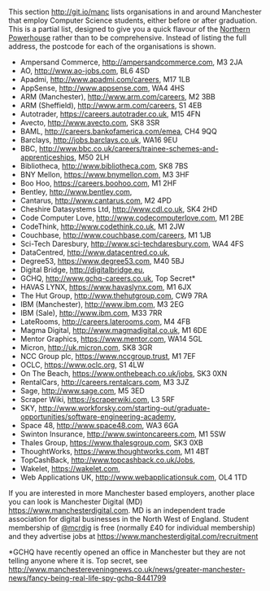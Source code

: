 
This section http://git.io/manc lists organisations in and around Manchester that employ Computer Science students, either before or after graduation. This is a partial list, designed to give you a quick flavour of the [Northern Powerhouse](https://en.wikipedia.org/wiki/Northern_Powerhouse) rather than to be comprehensive. Instead of listing the full address, the postcode for each of the organisations is shown.

* Ampersand Commerce, http://ampersandcommerce.com, M3 2JA
* AO, http://www.ao-jobs.com, BL6 4SD
* Apadmi, http://www.apadmi.com/careers, M17 1LB
* AppSense, http://www.appsense.com, WA4 4HS
* ARM (Manchester), http://www.arm.com/careers, M2 3BB
* ARM (Sheffield), http://www.arm.com/careers, S1 4EB
* Autotrader, https://careers.autotrader.co.uk, M15 4FN
* Avecto, http://www.avecto.com, SK8 3SR
* BAML, http://careers.bankofamerica.com/emea, CH4 9QQ
* Barclays, http://jobs.barclays.co.uk, WA16 9EU
* BBC, http://www.bbc.co.uk/careers/trainee-schemes-and-apprenticeships, M50 2LH
* Bibliotheca, http://www.bibliotheca.com, SK8 7BS
* BNY Mellon, https://www.bnymellon.com, M3 3HF
* Boo Hoo, https://careers.boohoo.com, M1 2HF
* Bentley, http://www.bentley.com,
* Cantarus, http://www.cantarus.com, M2 4PD
* Cheshire Datasystems Ltd, http://www.cdl.co.uk, SK4 2HD
* Code Computer Love, http://www.codecomputerlove.com, M1 2BE
* CodeThink, http://www.codethink.co.uk, M1 2JW
* Couchbase, http://www.couchbase.com/careers, M1 1JB
* Sci-Tech Daresbury, http://www.sci-techdaresbury.com, WA4 4FS
* DataCentred, http://www.datacentred.co.uk,
* Degree53, https://www.degree53.com, M40 5BJ
* Digital Bridge, http://digitalbridge.eu,
* GCHQ, http://www.gchq-careers.co.uk, Top Secret*
* HAVAS LYNX, https://www.havaslynx.com, M1 6JX
* The Hut Group, http://www.thehutgroup.com, CW9 7RA
* IBM (Manchester), http://www.ibm.com, M3 2EG
* IBM (Sale), http://www.ibm.com, M33 7RR
* LateRooms, http://careers.laterooms.com, M4 4FB
* Magma Digital, http://www.magmadigital.co.uk, M1 6DE
* Mentor Graphics, https://www.mentor.com, WA14 5GL
* Micron, http://uk.micron.com, SK8 3GR
* NCC Group plc, https://www.nccgroup.trust, M1 7EF
* OCLC, https://www.oclc.org, S1 4LW
* On The Beach, https://www.onthebeach.co.uk/jobs, SK3 0XN
* RentalCars, http://careers.rentalcars.com, M3 3JZ
* Sage, http://www.sage.com, M5 3ED
* Scraper Wiki, https://scraperwiki.com, L3 5RF
* SKY, http://www.workforsky.com/starting-out/graduate-opportunities/software-engineering-academy,
* Space 48, http://www.space48.com, WA3 6GA
* Swinton Insurance, http://www.swintoncareers.com, M1 5SW
* Thales Group, https://www.thalesgroup.com, SK3 0XB
* ThoughtWorks, https://www.thoughtworks.com, M1 4BT
* TopCashBack, http://www.topcashback.co.uk/Jobs,
* Wakelet, https://wakelet.com, 
* Web Applications UK, http://www.webapplicationsuk.com, OL4 1TD

If you are interested in more Manchester based employers, another place you can look is Manchester Digital (MD) https://www.manchesterdigital.com. MD is an independent trade association for digital businesses in the North West of England. Student membership of [@mcrdig](https://twitter.com/mcrdig) is free (normally £40 for individual membership) and they advertise jobs at https://www.manchesterdigital.com/recruitment  

*GCHQ have recently opened an office in Manchester but they are not telling anyone where it is. Top secret, see http://www.manchestereveningnews.co.uk/news/greater-manchester-news/fancy-being-real-life-spy-gchq-8441799
